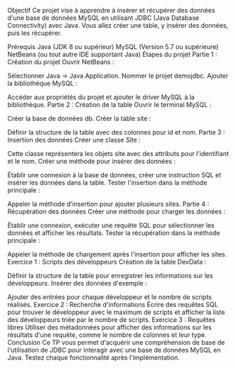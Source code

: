 Objectif
Ce projet vise à apprendre à insérer et récupérer des données d'une base de données MySQL en utilisant JDBC (Java Database Connectivity) avec Java. Vous allez créer une table, y insérer des données, puis les récupérer.

Prérequis
Java (JDK 8 ou supérieur)
MySQL (Version 5.7 ou supérieure)
NetBeans (ou tout autre IDE supportant Java)
Étapes du projet
Partie 1 : Création du projet
Ouvrir NetBeans :

Sélectionner Java -> Java Application.
Nommer le projet demojdbc.
Ajouter la bibliothèque MySQL :

Accéder aux propriétés du projet et ajouter le driver MySQL à la bibliothèque.
Partie 2 : Création de la table
Ouvrir le terminal MySQL :

Créer la base de données db.
Créer la table site :

Définir la structure de la table avec des colonnes pour id et nom.
Partie 3 : Insertion des données
Créer une classe Site :

Cette classe représentera les objets site avec des attributs pour l'identifiant et le nom.
Créer une méthode pour insérer des données :

Établir une connexion à la base de données, créer une instruction SQL et insérer les données dans la table.
Tester l'insertion dans la méthode principale :

Appeler la méthode d'insertion pour ajouter plusieurs sites.
Partie 4 : Récupération des données
Créer une méthode pour charger les données :

Établir une connexion, exécuter une requête SQL pour sélectionner les données et afficher les résultats.
Tester la récupération dans la méthode principale :

Appeler la méthode de chargement après l'insertion pour afficher les sites.
Exercice 1 : Scripts des développeurs
Création de la table DevData :

Définir la structure de la table pour enregistrer les informations sur les développeurs.
Insérer des données d'exemple :

Ajouter des entrées pour chaque développeur et le nombre de scripts réalisés.
Exercice 2 : Recherche d'informations
Écrire des requêtes SQL pour trouver le développeur avec le maximum de scripts et afficher la liste des développeurs triée par le nombre de scripts.
Exercice 3 : Requêtes libres
Utiliser des métadonnées pour afficher des informations sur les résultats d'une requête, comme le nombre de colonnes et leur type.
Conclusion
Ce TP vous permet d'acquérir une compréhension de base de l'utilisation de JDBC pour interagir avec une base de données MySQL en Java. Testez chaque fonctionnalité après l'implémentation.
